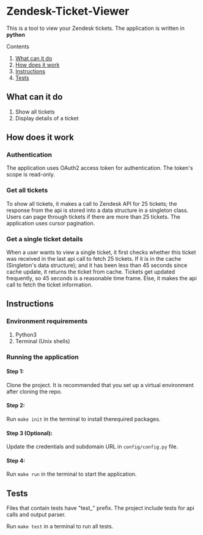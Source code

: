 
# Zendesk-Ticket-Viewer

This is a tool to view your Zendesk tickets. The application is written in **python**

Contents

1. [What can it do](#what-can-it-do)
2. [How does it work](#how-does-it-work)
3. [Instructions](#instructions)
4. [Tests](#tests)

## What can it do

1. Show all tickets
2. Display details of a ticket

## How does it work

### Authentication
The application uses OAuth2 access token for authentication. The token's scope is read-only. 
### Get all tickets
To show all tickets, it makes a call to Zendesk API for 25 tickets; the response from the api is stored into a data structure in a singleton class. Users can page through tickets if there are more than 25 tickets. The application uses cursor pagination.
### Get a single ticket details
 When a user wants to view a single ticket, it first checks whether this ticket was received in the last api call to fetch 25 tickets. If it is in the cache (Singleton's data structure); and it has been less than 45 seconds since cache update, it returns the ticket from cache. Tickets get updated frequently, so 45 seconds is a reasonable time frame. Else, it makes the api call to fetch the ticket information.
## Instructions

### Environment requirements

1. Python3
2. Terminal (Unix shells)

### Running the application

#### Step 1:

Clone the project. It is recommended that you set up a virtual environment after cloning the repo.

#### Step 2:

Run `make init` in the terminal to install therequired packages.

#### Step 3 (Optional):

Update the credentials and subdomain URL in `config/config.py` file.

#### Step 4:

Run `make run` in the terminal to start the application.


## Tests

Files that contain tests have "test_" prefix. The project include tests for api calls and output parser.

Run `make test` in a terminal to run all tests.



